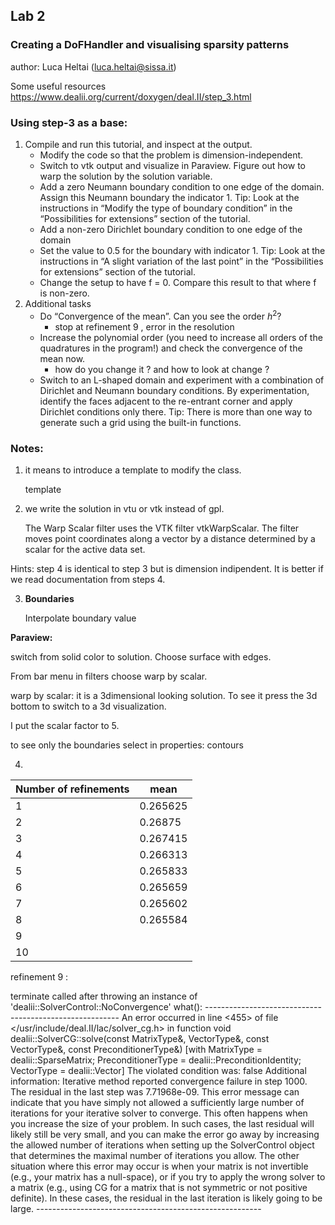 ## Lab 2
### Creating a DoFHandler and visualising sparsity patterns

author: Luca Heltai (luca.heltai@sissa.it)

Some useful resources
https://www.dealii.org/current/doxygen/deal.II/step_3.html 

### Using step-3 as a base:
1. Compile and run this tutorial, and inspect at the output.
    - Modify the code so that the problem is dimension-independent.
    - Switch to vtk output and visualize in Paraview. Figure out how to warp the solution by the solution variable.
    - Add a zero Neumann boundary condition to one edge of the domain. Assign this Neumann boundary the indicator 1.
    Tip: Look at the instructions in “Modify the type of boundary condition” in the “Possibilities for extensions” section of the tutorial.
    - Add a non-zero Dirichlet boundary condition to one edge of the domain 
    - Set the value to 0.5 for the boundary with indicator 1.
    Tip: Look at the instructions in “A slight variation of the last point” in the “Possibilities 
    for extensions” section of the tutorial.
    - Change the setup to have f = 0. Compare this result to that where f is non-zero.
2. Additional tasks
    - Do “Convergence of the mean”. Can you see the order $h^2$?
      - stop at refinement 9 , error in the resolution
    - Increase the polynomial order (you need to increase all orders of the quadratures in the program!) and check the convergence of the mean now.
      - how do you change it ? and how to look at change ?
    - Switch to an L-shaped domain and experiment with a combination of Dirichlet and Neumann boundary conditions. By experimentation, identify the faces adjacent to the re-entrant corner and apply Dirichlet conditions only there.
    Tip: There is more than one way to generate such a grid using the built-in functions.



### Notes:

1. it means to introduce a template to modify the class. 

   template<dim>

2. we write the solution in vtu or vtk instead of gpl.

   The Warp Scalar filter uses the VTK filter vtkWarpScalar. The filter moves point coordinates along a vector by a distance determined by a scalar for the active data set.

   

Hints: step 4 is identical to step 3 but is dimension indipendent. It is better if we read documentation from steps 4.

   3. **Boundaries**

      Interpolate boundary value

**Paraview:**

switch from solid color to solution. Choose surface with edges.

From bar menu in filters choose warp  by scalar. 

warp by scalar: it is a 3dimensional looking solution. To see it press the 3d bottom to switch to a 3d visualization.

I put the scalar factor to 5.

to see only the boundaries select in properties: contours



4.

| Number of refinements | mean     |
| --------------------- | -------- |
| 1                     | 0.265625 |
| 2                     | 0.26875  |
| 3                     | 0.267415 |
| 4                     | 0.266313 |
| 5                     | 0.265833 |
| 6                     | 0.265659 |
| 7                     | 0.265602 |
| 8                     | 0.265584 |
| 9                     |          |
| 10                    |          |



refinement 9 : 

terminate called after throwing an instance of 'dealii::SolverControl::NoConvergence' what(): -------------------------------------------------------- An error occurred in line <455> of file </usr/include/deal.II/lac/solver_cg.h> in function void dealii::SolverCG<VectorType>::solve(const MatrixType&, VectorType&, const VectorType&, const PreconditionerType&) [with MatrixType = dealii::SparseMatrix<double>; PreconditionerType = dealii::PreconditionIdentity; VectorType = dealii::Vector<double>] The violated condition was: false Additional information: Iterative method reported convergence failure in step 1000. The residual in the last step was 7.71968e-09. This error message can indicate that you have simply not allowed a sufficiently large number of iterations for your iterative solver to converge. This often happens when you increase the size of your problem. In such cases, the last residual will likely still be very small, and you can make the error go away by increasing the allowed number of iterations when setting up the SolverControl object that determines the maximal number of iterations you allow. The other situation where this error may occur is when your matrix is not invertible (e.g., your matrix has a null-space), or if you try to apply the wrong solver to a matrix (e.g., using CG for a matrix that is not symmetric or not positive definite). In these cases, the residual in the last iteration is likely going to be large. --------------------------------------------------------